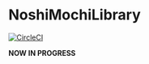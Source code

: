 # NoshiMochiLibrary

[![CircleCI](https://circleci.com/gh/NiMiLib/NoshiMochiLibrary.svg?style=svg)](https://circleci.com/gh/NiMiLib/NoshiMochiLibrary)

**NOW IN PROGRESS**
